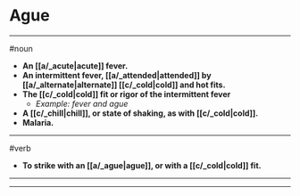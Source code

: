 # Ague
---
#noun
- **An [[a/_acute|acute]] fever.**
- **An intermittent fever, [[a/_attended|attended]] by [[a/_alternate|alternate]] [[c/_cold|cold]] and hot fits.**
- **The [[c/_cold|cold]] fit or rigor of the intermittent fever**
	- _Example: fever and ague_
- **A [[c/_chill|chill]], or state of shaking, as with [[c/_cold|cold]].**
- **Malaria.**
---
#verb
- **To strike with an [[a/_ague|ague]], or with a [[c/_cold|cold]] fit.**
---
---
